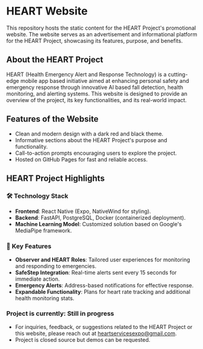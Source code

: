 # HEART Website

This repository hosts the static content for the HEART Project's promotional website. The website serves as an advertisement and informational platform for the HEART Project, showcasing its features, purpose, and benefits.

## About the HEART Project

HEART (Health Emergency Alert and Response Technology) is a cutting-edge mobile app based initiative aimed at enhancing personal safety and emergency response through innovative AI based fall detection, health monitoring, and alerting systems. This website is designed to provide an overview of the project, its key functionalities, and its real-world impact.

## Features of the Website

- Clean and modern design with a dark red and black theme.
- Informative sections about the HEART Project's purpose and functionality.
- Call-to-action prompts encouraging users to explore the project.
- Hosted on GitHub Pages for fast and reliable access.

## HEART Project Highlights

### 🛠️ Technology Stack  

- **Frontend**: React Native (Expo, NativeWind for styling).  
- **Backend**: FastAPI, PostgreSQL, Docker (containerized deployment).  
- **Machine Learning Model**: Customized solution based on Google's MediaPipe framework.  

### 🚀 Key Features  
- **Observer and HEART Roles**: Tailored user experiences for monitoring and responding to emergencies.  
- **SafeStep Integration**: Real-time alerts sent every 15 seconds for immediate action.  
- **Emergency Alerts**: Address-based notifications for effective response.  
- **Expandable Functionality**: Plans for heart rate tracking and additional health monitoring stats.

### Project is currently: Still in progress
- For inquiries, feedback, or suggestions related to the HEART Project or this website, please reach out at heartservicesexpo@gmail.com.
- Project is closed source but demos can be requested.
